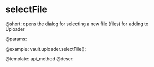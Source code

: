 selectFile
=============

@short: opens the dialog for selecting a new file (files) for adding to Uploader

@params:



@example:
vault.uploader.selectFile();

@template: api_method
@descr:

